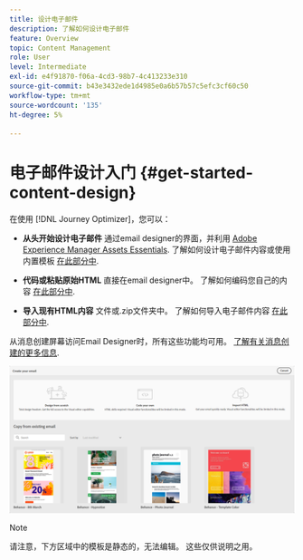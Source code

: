 ```yaml
---
title: 设计电子邮件
description: 了解如何设计电子邮件
feature: Overview
topic: Content Management
role: User
level: Intermediate
exl-id: e4f91870-f06a-4cd3-98b7-4c413233e310
source-git-commit: b43e3432ede1d4985e0a6b57b57c5efc3cf60c50
workflow-type: tm+mt
source-wordcount: '135'
ht-degree: 5%

---
```


# 电子邮件设计入门 {#get-started-content-design}

在使用 [!DNL Journey Optimizer]，您可以：

* **从头开始设计电子邮件** 通过email designer的界面，并利用 [Adobe Experience Manager Assets Essentials](assets-essentials.md). 了解如何设计电子邮件内容或使用内置模板 [在此部分中](create-email-content.md).

* **代码或粘贴原始HTML** 直接在email designer中。 了解如何编码您自己的内容 [在此部分中](existing-content.md#import-raw-html-code).

* **导入现有HTML内容** 文件或.zip文件夹中。 了解如何导入电子邮件内容 [在此部分中](existing-content.md#import-html-content-from-file).

从消息创建屏幕访问Email Designer时，所有这些功能均可用。 [了解有关消息创建的更多信息](create-message.md).

![](assets/content-editors.png)

>[!NOTE]
>
>请注意，下方区域中的模板是静态的，无法编辑。 这些仅供说明之用。
